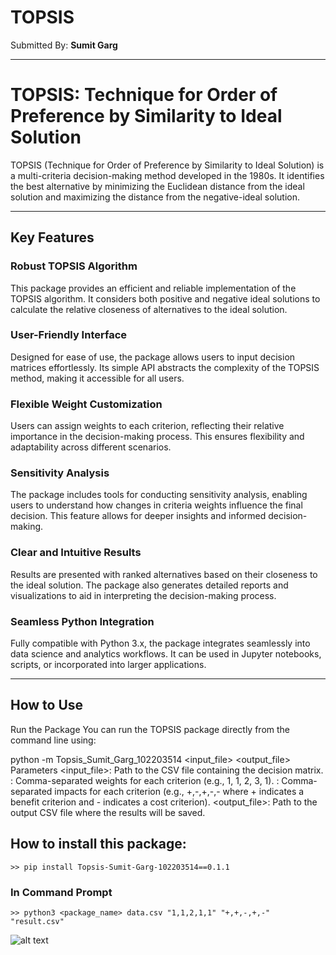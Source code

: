 # TOPSIS


Submitted By: **Sumit Garg**

***

# TOPSIS: Technique for Order of Preference by Similarity to Ideal Solution

TOPSIS (Technique for Order of Preference by Similarity to Ideal Solution) is a multi-criteria decision-making method developed in the 1980s. It identifies the best alternative by minimizing the Euclidean distance from the ideal solution and maximizing the distance from the negative-ideal solution.

---

## Key Features

### **Robust TOPSIS Algorithm**
This package provides an efficient and reliable implementation of the TOPSIS algorithm. It considers both positive and negative ideal solutions to calculate the relative closeness of alternatives to the ideal solution.

### **User-Friendly Interface**
Designed for ease of use, the package allows users to input decision matrices effortlessly. Its simple API abstracts the complexity of the TOPSIS method, making it accessible for all users.

### **Flexible Weight Customization**
Users can assign weights to each criterion, reflecting their relative importance in the decision-making process. This ensures flexibility and adaptability across different scenarios.

### **Sensitivity Analysis**
The package includes tools for conducting sensitivity analysis, enabling users to understand how changes in criteria weights influence the final decision. This feature allows for deeper insights and informed decision-making.

### **Clear and Intuitive Results**
Results are presented with ranked alternatives based on their closeness to the ideal solution. The package also generates detailed reports and visualizations to aid in interpreting the decision-making process.

### **Seamless Python Integration**
Fully compatible with Python 3.x, the package integrates seamlessly into data science and analytics workflows. It can be used in Jupyter notebooks, scripts, or incorporated into larger applications.

---
## How to Use
Run the Package
You can run the TOPSIS package directly from the command line using:

python -m Topsis_Sumit_Garg_102203514 <input_file> <weights> <impacts> <output_file>
Parameters
<input_file>: Path to the CSV file containing the decision matrix.
<weights>: Comma-separated weights for each criterion (e.g., 1, 1, 2, 3, 1).
<impacts>: Comma-separated impacts for each criterion (e.g., +,-,+,-,- where + indicates a benefit criterion and - indicates a cost criterion).
<output_file>: Path to the output CSV file where the results will be saved.
## How to install this package:
```
>> pip install Topsis-Sumit-Garg-102203514==0.1.1
```


### In Command Prompt
```
>> python3 <package_name> data.csv "1,1,2,1,1" "+,+,-,+,-" "result.csv"
```
![alt text](run.png)